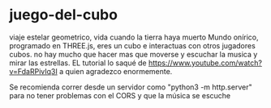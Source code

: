 # juego-del-cubo
viaje estelar geometrico, vida cuando la tierra haya muerto
Mundo onírico, programado en THREE.js, eres un cubo e interactuas con otros jugadores cubos.
no hay mucho que hacer mas que moverse y escuchar la musica y mirar las estrellas. EL tutorial lo saqué de https://www.youtube.com/watch?v=FdaRPivIq3I
a quien agradezco enormemente. 

Se recomienda correr desde un servidor como "python3 -m http.server" para no tener problemas con el CORS y que la música se escuche


